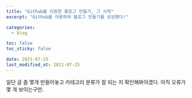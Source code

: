 ```yaml
---
title: "Github를 이용한 블로그 만들기, 그 시작"
excerpt: "Github를 이용하여 블로그 만들기를 성공했다!"

categories:
  - blog

toc: false
toc_sticky: false

date: 2021-07-25
last_modified_at: 2021-07-25
---
```

일단 글 좀 몇개 만들어놓고 카테고리 분류가 잘 되는 지 확인해봐야겠다.
아직 오류가 몇 개 보이는구만.
